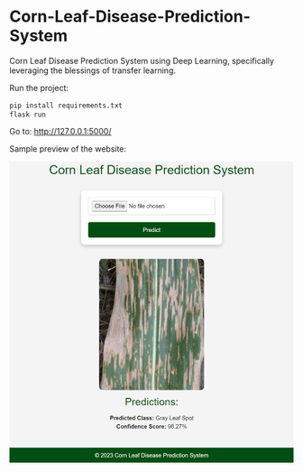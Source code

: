 # Corn-Leaf-Disease-Prediction-System

Corn Leaf Disease Prediction System using Deep Learning, specifically leveraging the blessings of transfer learning.

Run the project:

```
pip install requirements.txt
flask run
```

Go to: http://127.0.0.1:5000/

Sample preview of the website:

![website_preview](static/images/website_preview.png)
